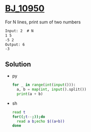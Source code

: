# [BJ_10950](https://acmicpc.net/problem/10950)

For N lines, print sum of two numbers

```txt
Input: 2  # N
1 5
-5 2
Output: 6
-3
```

## Solution

* py

  ```py
  for _ in range(int(input())):
    a, b = map(int, input().split())
    print(a + b)
  ```

* sh

  ```sh
  read t
  for((;t--;));do
    read a b;echo $((a+b))
  done
  ```
